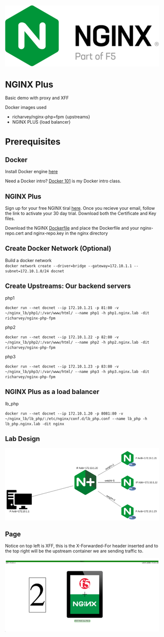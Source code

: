 ![](imgs/NGINX-Part-of-F5-horiz-black-type-525x208@2x.png)


# NGINX Plus 
Basic demo with proxy and XFF

Docker images used
* richarvey/nginx-php=fpm {upstreams}
* NGINX PLUS              {load balancer}


# Prerequisites 

## Docker
Install Docker engine [here](https://docs.docker.com/get-docker/)

Need a Docker intro? [Docker 101](https://slides.com/cwise24/slides-for-developers) is my Docker intro class.

## NGINX Plus
Sign up for your free NGINX tiral [here](https://www.nginx.com/free-trial-request/). Once you recieve your email, follow the link to activate your 30 day trial. Download both the Certificate and Key files.

Download the NGINX [Dockerfile](https://www.nginx.com/blog/deploying-nginx-nginx-plus-docker/) and place the Dockerfile and your nginx-repo.cert and nginx-repo.key in the nginx directory

## Create Docker Network (Optional)
Build a docker network <br/>
``docker network create --driver=bridge --gateway=172.10.1.1 --subnet=172.10.1.0/24 docnet``

## Create Upstreams: Our backend servers

php1

``docker run --net docnet --ip 172.10.1.21 -p 81:80 -v ~/nginx_lb/php1/:/var/www/html/ --name php1 -h php1.nginx.lab -dit richarvey/nginx-php-fpm``

php2

``docker run --net docnet --ip 172.10.1.22 -p 82:80 -v ~/nginx_lb/php2/:/var/www/html/ --name php2 -h php2.nginx.lab -dit richarvey/nginx-php-fpm``

php3

``docker run --net docnet --ip 172.10.1.23 -p 83:80 -v ~/nginx_lb/php3/:/var/www/html/ --name php3 -h php3.nginx.lab -dit richarvey/nginx-php-fpm``


## NGINX Plus as a load balancer

lb_php

``docker run --net docnet --ip 172.10.1.20 -p 8081:80 -v ~/nginx_lb/lb_php/:/etc/nginx/conf.d/lb_php.conf --name lb_php -h lb_php.nginx.lab -dit nginx``

## Lab Design
![Design](imgs/nginx_preso.PNG)

## Page

Notice on top left is XFF, this is the X-Forwarded-For header inserted and to the top right will be the upstream container we are sending traffic to.

![webpage](imgs/nginx_lb.png)
